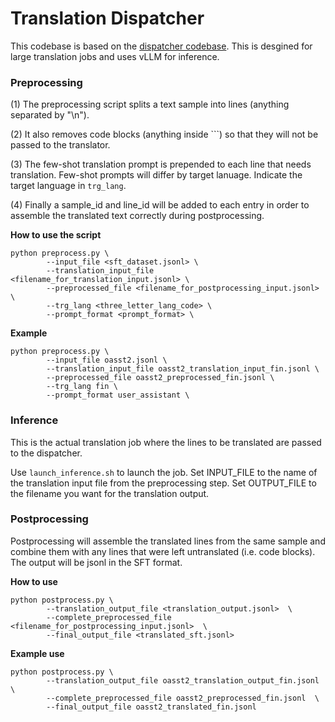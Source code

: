 # Translation Dispatcher

This codebase is based on the [dispatcher codebase](https://github.com/LumiOpen/dispatcher). This is desgined for large translation jobs and uses vLLM for inference.

### Preprocessing

(1) The preprocessing script splits a text sample into lines (anything separated by "\n"). 

(2) It also removes code blocks (anything inside ```) so that they will not be passed to the translator.

(3) The few-shot translation prompt is prepended to each line that needs translation. Few-shot prompts will differ by target lanuage. Indicate the target language in `trg_lang`.

(4) Finally a sample_id and line_id will be added to each entry in order to assemble the translated text correctly during postprocessing.

**How to use the script**

```
python preprocess.py \
        --input_file <sft_dataset.jsonl> \
        --translation_input_file <filename_for_translation_input.jsonl> \
        --preprocessed_file <filename_for_postprocessing_input.jsonl> \
        --trg_lang <three_letter_lang_code> \
        --prompt_format <prompt_format> \
```

**Example**

```
python preprocess.py \
        --input_file oasst2.jsonl \
        --translation_input_file oasst2_translation_input_fin.jsonl \
        --preprocessed_file oasst2_preprocessed_fin.jsonl \
        --trg_lang fin \
        --prompt_format user_assistant \
```

### Inference

This is the actual translation job where the lines to be translated are passed to the dispatcher. 

Use `launch_inference.sh` to launch the job. Set INPUT_FILE to the name of the translation input file from the preprocessing step. Set OUTPUT_FILE to the filename you want for the translation output.


### Postprocessing

Postprocessing will assemble the translated lines from the same sample and combine them with any lines that were left untranslated (i.e. code blocks). The output will be jsonl in the SFT format.

**How to use**

```
python postprocess.py \
        --translation_output_file <translation_output.jsonl>  \
        --complete_preprocessed_file <filename_for_postprocessing_input.jsonl>  \
        --final_output_file <translated_sft.jsonl> 

```

**Example use**

```
python postprocess.py \
        --translation_output_file oasst2_translation_output_fin.jsonl  \
        --complete_preprocessed_file oasst2_preprocessed_fin.jsonl  \
        --final_output_file oasst2_translated_fin.jsonl 
```
